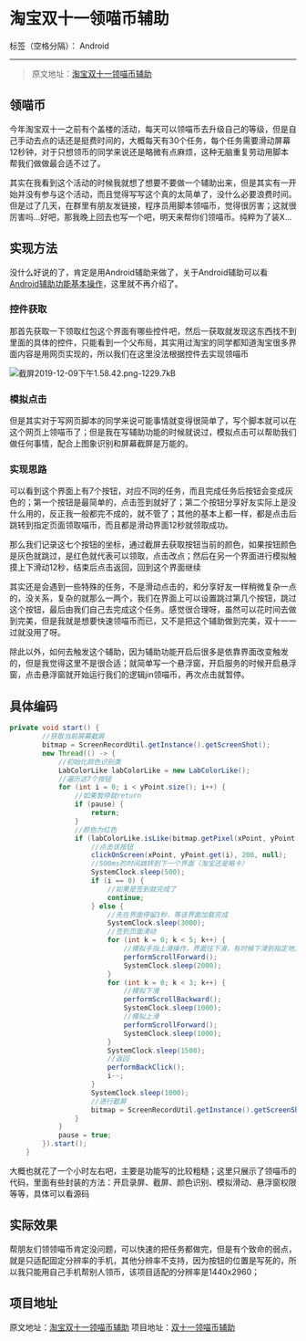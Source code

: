 ﻿# 淘宝双十一领喵币辅助

标签（空格分隔）： Android

---

> 原文地址：[淘宝双十一领喵币辅助](https://www.jianshu.com/p/c1cb5a140a00)

## 领喵币
今年淘宝双十一之前有个盖楼的活动，每天可以领喵币去升级自己的等级，但是自己手动去点的话还是挺费时间的，大概每天有30个任务，每个任务需要滑动屏幕12秒钟，对于只想领币的同学来说还是略微有点麻烦，这种无脑重复劳动用脚本帮我们做做最合适不过了。

其实在我看到这个活动的时候我就想了想要不要做一个辅助出来，但是其实有一开始并没有参与这个活动，而且觉得写写这个真的太简单了，没什么必要浪费时间。但是过了几天，在群里有朋友发链接，程序员用脚本领喵币，觉得很厉害；这就很厉害吗...好吧，那我晚上回去也写一个吧，明天来帮你们领喵币。纯粹为了装X...

## 实现方法
没什么好说的了，肯定是用Android辅助来做了，关于Android辅助可以看[Android辅助功能基本操作](https://www.jianshu.com/p/8935bde74c50)，这里就不再介绍了。

### 控件获取
那首先获取一下领取红包这个界面有哪些控件吧，然后一获取就发现这东西找不到里面的具体的控件，只能看到一个父布局，其实用过淘宝的同学都知道淘宝很多界面内容是用网页实现的，所以我们在这里没法根据控件去实现领喵币

![截屏2019-12-09下午1.58.42.png-1229.7kB](http://static.zybuluo.com/Tyhj/3wzeuvosm5ifu70jiyag9rp6/%E6%88%AA%E5%B1%8F2019-12-09%E4%B8%8B%E5%8D%881.58.42.png)

### 模拟点击
但是其实对于写网页脚本的同学来说可能事情就变得很简单了，写个脚本就可以在这个网页上领喵币了；但是我在写辅助功能的时候就说过，模拟点击可以帮助我们做任何事情，配合上图象识别和屏幕截屏是万能的。

### 实现思路
可以看到这个界面上有7个按钮，对应不同的任务，而且完成任务后按钮会变成灰色的；第一个按钮是最简单的，点击签到就好了；第二个按钮分享好友实际上是没什么用的，反正我一般都完不成的，就不管了；其他的基本上都一样，都是点击后跳转到指定页面领取喵币，而且都是滑动界面12秒就领取成功。

那么我们记录这七个按钮的坐标，通过截屏去获取按钮当前的颜色，如果按钮颜色是灰色就跳过，是红色就代表可以领取，点击改点；然后在另一个界面进行模拟触摸上下滑动12秒，结束后点击返回，回到这个界面继续

其实还是会遇到一些特殊的任务，不是滑动点击的，和分享好友一样稍微复杂一点的，没关系，复杂的就那么一两个，我们在界面上可以设置跳过第几个按钮，跳过这个按钮，最后由我们自己去完成这个任务。感觉很合理呀，虽然可以花时间去做到完美，但是我就是想要快速领喵币而已，又不是把这个辅助做到完美，双十一一过就没用了呀。

除此以外，如何去触发这个辅助，因为辅助功能开启后很多是依靠界面改变触发的，但是我觉得这里不是很合适；就简单写一个悬浮窗，开启服务的时候开启悬浮窗，点击悬浮窗就开始运行我们的逻辑jin领喵币，再次点击就暂停。

## 具体编码
```java
private void start() {
        //获取当前屏幕截屏
        bitmap = ScreenRecordUtil.getInstance().getScreenShot();
        new Thread(() -> {
            //初始化颜色识别类
            LabColorLike labColorLike = new LabColorLike();
            //遍历这7个按钮
            for (int i = 0; i < yPoint.size(); i++) {
                //如果暂停就return
                if (pause) {
                    return;
                }
                //颜色为红色
                if (labColorLike.isLike(bitmap.getPixel(xPoint, yPoint.get(i)), red, 10)) {
                    //点击该按钮
                    clickOnScreen(xPoint, yPoint.get(i), 200, null);
                    //500ms的时间跳转到下一个界面（淘宝还是略卡）
                    SystemClock.sleep(500);
                    if (i == 0) {
                        //如果是签到就完成了
                        continue;
                    } else {
                        //先在界面停留3秒，等该界面加载完成
                        SystemClock.sleep(3000);
                        //签到页面滑动
                        for (int k = 0; k < 5; k++) {
                            //模拟手指上滑操作，界面往下滑，有时候下滑到指定地方才能领喵币
                            performScrollForward();
                            SystemClock.sleep(2000);
                        }
                        for (int k = 0; k < 3; k++) {
                            //模拟下滑
                            performScrollBackward();
                            SystemClock.sleep(1000);
                            //模拟上滑
                            performScrollForward();
                            SystemClock.sleep(1000);
                        }
                        SystemClock.sleep(1500);
                        //返回
                        performBackClick();
                        i--;
                    }
                    SystemClock.sleep(1000);
                    //进行截屏
                    bitmap = ScreenRecordUtil.getInstance().getScreenShot();
                }
            }
            pause = true;
        }).start();
    }
```
大概也就花了一个小时左右吧，主要是功能写的比较粗糙；这里只展示了领喵币的代码，里面有些封装的方法：开启录屏、截屏、颜色识别、模拟滑动、悬浮窗权限等等，具体可以看源码

## 实际效果
帮朋友们领领喵币肯定没问题，可以快速的把任务都做完，但是有个致命的弱点，就是只适配固定分辨率的手机，其他分辨率不支持，因为按钮的位置是写死的，所以我只能用自己手机帮别人领币，该项目适配的分辨率是1440x2960；

## 项目地址
原文地址：[淘宝双十一领喵币辅助](https://www.jianshu.com/p/c1cb5a140a00)
项目地址：[双十一领喵币辅助](https://github.com/tyhjh/ForHouse)




